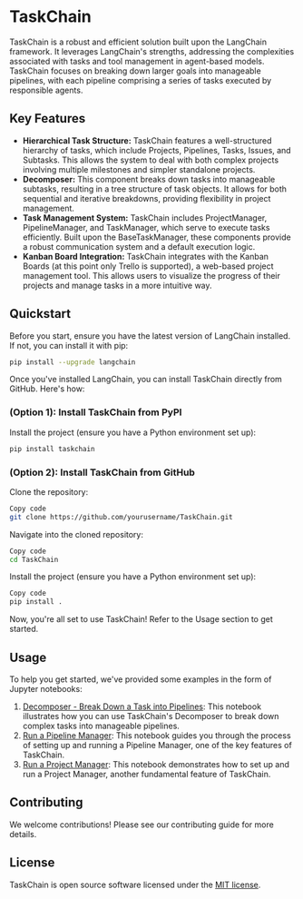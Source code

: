 # TaskChain

TaskChain is a robust and efficient solution built upon the LangChain framework. It leverages LangChain's strengths, addressing the complexities associated with tasks and tool management in agent-based models. TaskChain focuses on breaking down larger goals into manageable pipelines, with each pipeline comprising a series of tasks executed by responsible agents.

## Key Features

- **Hierarchical Task Structure:** TaskChain features a well-structured hierarchy of tasks, which include Projects, Pipelines, Tasks, Issues, and Subtasks. This allows the system to deal with both complex projects involving multiple milestones and simpler standalone projects.
- **Decomposer:** This component breaks down tasks into manageable subtasks, resulting in a tree structure of task objects. It allows for both sequential and iterative breakdowns, providing flexibility in project management.
- **Task Management System:** TaskChain includes ProjectManager, PipelineManager, and TaskManager, which serve to execute tasks efficiently. Built upon the BaseTaskManager, these components provide a robust communication system and a default execution logic.
- **Kanban Board Integration:** TaskChain integrates with the Kanban Boards (at this point only Trello is supported), a web-based project management tool. This allows users to visualize the progress of their projects and manage tasks in a more intuitive way.

## Quickstart

Before you start, ensure you have the latest version of LangChain installed. If not, you can install it with pip:

```bash
pip install --upgrade langchain
```
Once you've installed LangChain, you can install TaskChain directly from GitHub. Here's how:

### (Option 1): Install TaskChain from PyPI
Install the project (ensure you have a Python environment set up):
```bash
pip install taskchain
```

### (Option 2): Install TaskChain from GitHub
Clone the repository:
```bash
Copy code
git clone https://github.com/yourusername/TaskChain.git
```
Navigate into the cloned repository:
```bash
Copy code
cd TaskChain
```
Install the project (ensure you have a Python environment set up):
```bash
Copy code
pip install .
```
Now, you're all set to use TaskChain! Refer to the Usage section to get started.

## Usage

To help you get started, we've provided some examples in the form of Jupyter notebooks:

1. [Decomposer - Break Down a Task into Pipelines](https://github.com/yourusername/TaskChain/blob/main/path_to/decomposer_notebook.ipynb): This notebook illustrates how you can use TaskChain's Decomposer to break down complex tasks into manageable pipelines.
2. [Run a Pipeline Manager](https://github.com/yourusername/TaskChain/blob/main/path_to/pipeline_manager_notebook.ipynb): This notebook guides you through the process of setting up and running a Pipeline Manager, one of the key features of TaskChain.
3. [Run a Project Manager](https://github.com/yourusername/TaskChain/blob/main/path_to/project_manager_notebook.ipynb): This notebook demonstrates how to set up and run a Project Manager, another fundamental feature of TaskChain.

## Contributing

We welcome contributions! Please see our contributing guide for more details.

## License

TaskChain is open source software licensed under the [MIT license](LICENSE).

